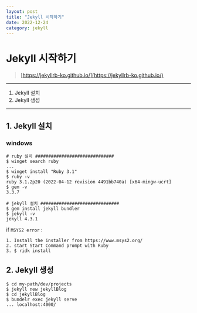 ```yaml
---
layout: post
title: "Jekyll 시작하기"
date: 2022-12-24
category: jekyll
---
```


# Jekyll 시작하기

> [https://jekyllrb-ko.github.io/](https://jekyllrb-ko.github.io/)  

* * *

1. Jekyll 설치
2. Jekyll 생성

* * *

## 1\. Jekyll 설치

### windows

```
# ruby 설치 ##############################
$ winget search ruby
...
$ winget install "Ruby 3.1"
$ ruby -v
ruby 3.1.2p20 (2022-04-12 revision 4491bb740a) [x64-mingw-ucrt]
$ gem -v
3.3.7

# jekyll 설치 ##############################
$ gem install jekyll bundler
$ jekyll -v
jekyll 4.3.1
```

if `MSYS2 error` :

```
1. Install the installer from https://www.msys2.org/
2. start Start Command prompt with Ruby
3. $ ridk install
```

  

## 2\. Jekyll 생성

```
$ cd my-path/dev/projects
$ jekyll new jekyllBlog
$ cd jekyllBlog
$ bundelr exec jekyll serve
... localhost:4000/
```